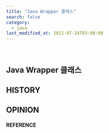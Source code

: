 ```yaml
---
title: "Java Wrapper 클래스"
search: false
category:
  - java
last_modified_at: 2021-07-24T03:00:00
---
```


<br>

## Java Wrapper 클래스

## HISTORY

## OPINION

#### REFERENCE